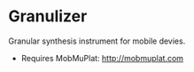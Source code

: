 # Granulizer
Granular synthesis instrument for mobile devies.

- Requires MobMuPlat: http://mobmuplat.com